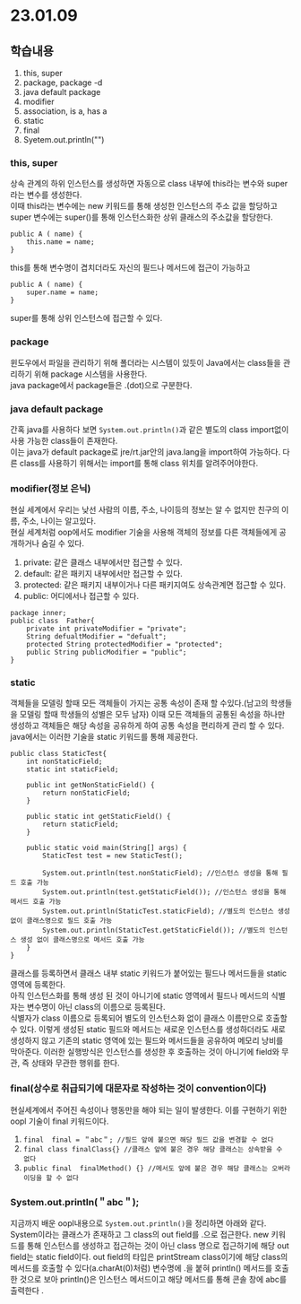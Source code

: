 # 23.01.09

## 학습내용
1. this, super
2. package, package -d
3. java default package
4. modifier
5. association, is a, has a 
6. static 
7. final
8. Syetem.out.println("")



### this, super
상속 관계의 하위 인스턴스를 생성하면 자동으로 class 내부에 this라는 변수와 super라는 변수를 생성한다.	
이때 this라는 변수에는 new 키워드를 통해 생성한 인스턴스의 주소 값을 할당하고 super 변수에는 super()를 통해 인스턴스화한 상위 클래스의 주소값을 할당한다.
```
public A ( name) {
	this.name = name;
} 
```
this를 통해 변수명이 겹치더라도 자신의 필드나 메서드에 접근이 가능하고

```
public A ( name) {
	super.name = name;
}
```
super를 통해 상위 인스턴스에 접근할 수 있다.
	
	

### package
윈도우에서 파일을 관리하기 위해 폴더라는 시스템이 있듯이 Java에서는 class들을 관리하기 위해 package 시스템을 사용한다.	 
java package에서 package들은 .(dot)으로 구분한다.



### java default package
간혹 java를 사용하다 보면 ```System.out.println()```과 같은 별도의 class import없이 사용 가능한 class들이 존재한다.		
이는 java가 default package로 jre/rt.jar안의 java.lang을 import하여 가능하다.
다른 class를 사용하기 위해서는 import를 통해 class 위치를 알려주어야한다.




### modifier(정보 은닉)	
현실 세계에서 우리는 낮선 사람의 이름, 주소, 나이등의 정보는 알 수 없지만 친구의 이름, 주소, 나이는 알고있다.	
현실 세계처럼 oop에서도 modifier 기술을 사용해 객체의 정보를 다른 객체들에게 공개하거나 숨길 수 있다.	
1. private: 같은 클래스 내부에서만 접근할 수 있다.
2. default: 같은 패키지 내부에서만 접근할 수 있다.
3. protected: 같은 패키지 내부이거나 다른 패키지여도 상속관계면 접근할 수 있다.
4. public: 어디에서나 접근할 수 있다.
```
package inner;
public class  Father{
	private int privateModifier = "private";
	String defualtModifier = "defualt";
	protected String protectedModifier = "protected";
	public String publicModifier = "public";
}

```



### static
객체들을 모델링 할때 모든 객체들이 가지는 공통 속성이 존재 할 수있다.(남고의 학생들을 모델링 할때 학생들의 성별은 모두 남자)
이때 모든 객체들의 공통된 속성을 하나만 생성하고 객체들은 해당 속성을 공유하게 하여 공통 속성을 편리하게 관리 할 수 있다.
java에서는 이러한 기술을 static 키워드를 통해 제공한다.

```
public class StaticTest{
	int nonStaticField;
	static int staticField;

	public int getNonStaticField() {
		return nonStaticField;
	}
	
	public static int getStaticField() {
		return staticField;
	}
	
	public static void main(String[] args) {
		StaticTest test = new StaticTest();
		
		System.out.println(test.nonStaticField); //인스턴스 생성을 통해 필드 호출 가능
		System.out.println(test.getStaticField()); //인스턴스 생성을 통해 메서드 호출 가능
		System.out.println(StaticTest.staticField); //별도의 인스턴스 생성 없이 클래스명으로 필드 호출 가능
		System.out.println(StaticTest.getStaticField()); //별도의 인스턴스 생성 없이 클래스명으로 메서드 호출 가능
	}
}
```
클래스를 등록하면서 클래스 내부 static 키워드가 붙어있는 필드나 메서드들을 static 영역에 등록한다. 	
아직 인스턴스화를 통해 생성 된 것이 아니기에 static 영역에서 필드나 메서드의 식별자는 변수명이 아닌 class의 이름으로 등록된다. 	
식별자가 class 이름으로 등록되어 별도의 인스턴스화 없이 클래스 이름만으로 호출할 수 있다. 
이렇게 생성된 static 필드와 메서드는 새로운 인스턴스를 생성하더라도 새로 생성하지 않고 기존의 static 영역에 있는 필드와 메서드들을 공유하여 메모리 낭비를 막아준다. 
이러한 실행방식은 인스턴스를 생성한 후 호출하는 것이 아니기에 field와 무관, 즉 상태와 무관한 행위를 한다.




### final(상수로 취급되기에 대문자로 작성하는 것이 convention이다)
현실세계에서 주어진 속성이나 행동만을 해야 되는 일이 발생한다. 이를 구현하기 위한 oopl 기술이 final 키워드이다.
1. ```final  final = ＂abc＂; //필드 앞에 붙으면 해당 필드 값을 변경할 수 없다```
2. ```final class finalClass{} //클래스 앞에 붙은 경우 해당 클래스는 상속받을 수 없다```
3. ```public final  finalMethod() {} //메서도 앞에 붙은 경우 해당 클래스는 오버라이딩을 할 수 없다```

### System.out.println(＂abc＂);
지금까지 배운 oopl내용으로 ```System.out.println()```을 정리하면 아래와 같다.
System이라는 클래스가 존재하고 그 class의 out field를 .으로 접근한다. new 키워드를 통해 인스턴스를 생성하고 접근하는 것이 아닌 class 명으로 접근하기에
해당 out field는 static field이다. out field의 타입은 printStream class이기에 해당 class의 메서드를 호출할 수 있다(a.charAt(0)처럼)
변수명에 .을 붙혀 println() 메서드를 호출한 것으로 보아 println()은 인스턴스 메서드이고 해당 메서드를 통해 콘솔 창에 abc를 출력한다 .
